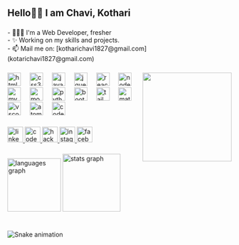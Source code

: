 <h2 align="left">Hello🙋‍♀️ I am Chavi, Kothari</h2>

###

<p align="left">- 🙍🏽‍♀️ I'm a Web Developer, fresher<br>- ✨ Working on my skills and projects.<br>- 📫 Mail me on:   [kotharichavi1827@gmail.com](kotarichavi1827@gmail.com)</p>

###

<img align="right" height="200" src="https://media.istockphoto.com/id/1342829261/vector/software-developer-semi-flat-color-vector-character.jpg?s=612x612&w=0&k=20&c=RRatI_ThaXwbHUde2PpXo_Fz-VThPWbkRsfAcDqDgnQ="  />

###

<div align="left">
  <img src="https://cdn.simpleicons.org/html5/E34F26" height="30" alt="html5 logo"  />
  <img width="12" />
  <img src="https://cdn.simpleicons.org/css3/1572B6" height="30" alt="css3 logo"  />
  <img width="12" />
  <img src="https://cdn.simpleicons.org/javascript/F7DF1E" height="30" alt="javascript logo"  />
  <img width="12" />
  <img src="https://cdn.simpleicons.org/jquery/0769AD" height="30" alt="jquery logo"  />
  <img width="12" />
  <img src="https://cdn.simpleicons.org/react/61DAFB" height="30" alt="react logo"  />
  <img width="12" />
  <img src="https://cdn.simpleicons.org/nodedotjs/339933" height="30" alt="nodejs logo"  />
  <img width="12" />
  <img src="https://cdn.jsdelivr.net/gh/devicons/devicon/icons/mysql/mysql-original.svg" height="30" alt="mysql logo"  />
  <img width="12" />
  <img src="https://cdn.simpleicons.org/mongodb/47A248" height="30" alt="mongodb logo"  />
  <img width="12" />
  <img src="https://cdn.simpleicons.org/python/3776AB" height="30" alt="python logo"  />
  <img width="12" />
  <img src="https://cdn.simpleicons.org/bootstrap/7952B3" height="30" alt="bootstrap logo"  />
  <img width="12" />
  <img src="https://cdn.simpleicons.org/tailwindcss/06B6D4" height="30" alt="tailwindcss logo"  />
  <img width="12" />
  <img src="https://cdn.simpleicons.org/mui/007FFF" height="30" alt="materialui logo"  />
  <img width="12" />
  <img src="https://cdn.jsdelivr.net/gh/devicons/devicon/icons/vscode/vscode-original.svg" height="30" alt="vscode logo"  />
  <img width="12" />
  <img src="https://cdn.simpleicons.org/atom/66595C" height="30" alt="atom logo"  />
  <img width="12" />
  <img src="https://cdn.simpleicons.org/codepen/000000" height="30" alt="codepen logo"  />
</div>

###

<div align="left">
  <a href="https://www.linkedin.com/in/chavi-kothari-b007a11a5/" target="_blank">
    <img src="https://img.shields.io/static/v1?message=LinkedIn&logo=linkedin&label=&color=0077B5&logoColor=white&labelColor=&style=for-the-badge" height="35" alt="linkedin logo"  />
  </a>
  <a href="https://codepen.io/190_026_Chavi-Kothari" target="_blank">
    <img src="https://img.shields.io/static/v1?message=Codepen&logo=codepen&label=&color=000000&logoColor=white&labelColor=&style=for-the-badge" height="35" alt="codepen logo"  />
  </a>
  <a href="https://www.hackerrank.com/kotharichavi1827?hr_r=1" target="_blank">
    <img src="https://img.shields.io/static/v1?message=HackerRank&logo=hackerrank&label=&color=2EC866&logoColor=white&labelColor=&style=for-the-badge" height="35" alt="hackerrank logo"  />
  </a>
  <a href="https://www.instagram.com/kotharichavi2711/" target="_blank">
    <img src="https://img.shields.io/static/v1?message=Instagram&logo=instagram&label=&color=E4405F&logoColor=white&labelColor=&style=for-the-badge" height="35" alt="instagram logo"  />
  </a>
  <a href="https://www.facebook.com/chavi.kothari.2711" target="_blank">
    <img src="https://img.shields.io/static/v1?message=Facebook&logo=facebook&label=&color=1877F2&logoColor=white&labelColor=&style=for-the-badge" height="35" alt="facebook logo"  />
  </a>
</div>

###

<div align="left">
  <img src="https://github-readme-stats.vercel.app/api/top-langs?username=chavikothari2711&locale=en&hide_title=false&layout=compact&card_width=320&langs_count=10&theme=dark&hide_border=false&custom_title=Most Languages used" height="120" alt="languages graph"  />
  <img src="https://github-readme-stats.vercel.app/api?username=chavikothari2711&hide_title=false&hide_rank=true&show_icons=true&include_all_commits=true&count_private=true&disable_animations=false&theme=dark&locale=en&hide_border=false" height="130" alt="stats graph"  />
</div>

###

<br clear="both">

<img src="https://raw.githubusercontent.com/chavikothari2711/chavikothari2711/output/snake.svg" alt="Snake animation" />

###
